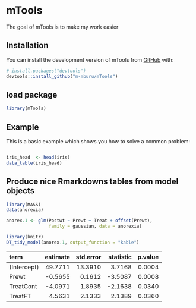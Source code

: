 
<!-- README.md is generated from README.Rmd. Please edit that file -->

# mTools

<!-- badges: start -->
<!-- badges: end -->

The goal of mTools is to make my work easier

## Installation

You can install the development version of mTools from
[GitHub](https://github.com/) with:

``` r
# install.packages("devtools")
devtools::install_github("m-mburu/mTools")
```

## load package

``` r
library(mTools)
```

## Example

This is a basic example which shows you how to solve a common problem:

``` r

iris_head  <- head(iris)
data_table(iris_head)
```

## Produce nice Rmarkdowns tables from model objects

``` r
library(MASS)
data(anorexia)

anorex.1 <- glm(Postwt ~ Prewt + Treat + offset(Prewt),
                family = gaussian, data = anorexia)

library(knitr)
DT_tidy_model(anorex.1, output_function = "kable")
```

| term        | estimate | std.error | statistic | p.value |
|:------------|---------:|----------:|----------:|--------:|
| (Intercept) |  49.7711 |   13.3910 |    3.7168 |  0.0004 |
| Prewt       |  -0.5655 |    0.1612 |   -3.5087 |  0.0008 |
| TreatCont   |  -4.0971 |    1.8935 |   -2.1638 |  0.0340 |
| TreatFT     |   4.5631 |    2.1333 |    2.1389 |  0.0360 |
